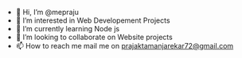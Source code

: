 - 👋 Hi, I’m @mepraju
- 👀 I’m interested in Web Developement Projects
- 🌱 I’m currently learning Node js
- 💞️ I’m looking to collaborate on Website projects
- 📫 How to reach me mail me on prajaktamanjarekar72@gmail.com

<!---
mepraju/mepraju is a ✨ special ✨ repository because its `README.md` (this file) appears on your GitHub profile.
You can click the Preview link to take a look at your changes.
--->
